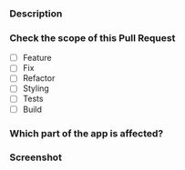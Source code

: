 ### Description


### Check the scope of this Pull Request
- [ ] Feature
- [ ] Fix
- [ ] Refactor
- [ ] Styling
- [ ] Tests
- [ ] Build

### Which part of the app is affected?


### Screenshot

